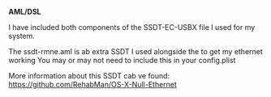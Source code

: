**AML/DSL** 

I have included both components of the SSDT-EC-USBX file I used for my system.

The ssdt-rmne.aml is ab extra SSDT I used alongside the to get my ethernet working
You may or may not need to include this in your config.plist

More information about this SSDT cab ve found:
https://github.com/RehabMan/OS-X-Null-Ethernet
